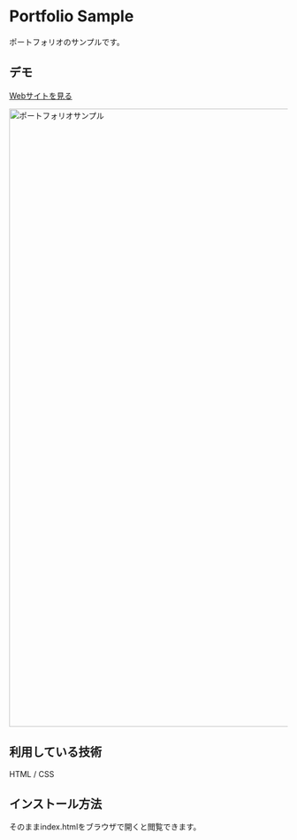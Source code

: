 Portfolio Sample 
===

ポートフォリオのサンプルです。

## デモ
[Webサイトを見る](https://teckis-jp-portfolio-sample.herokuapp.com/)

<image width="1116" alt="ポートフォリオサンプル" src="https://user-images.githubusercontent.com/85042064/120909476-84d49480-c6b0-11eb-9231-a918af3f3682.png">
  
## 利用している技術
HTML / CSS

## インストール方法
そのままindex.htmlをブラウザで開くと閲覧できます。
  
